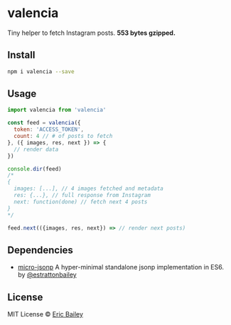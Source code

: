 # valencia
Tiny helper to fetch Instagram posts. **553 bytes gzipped.**

## Install
```bash
npm i valencia --save
```

## Usage
```javascript
import valencia from 'valencia'

const feed = valencia({
  token: 'ACCESS_TOKEN',
  count: 4 // # of posts to fetch
}, ({ images, res, next }) => {
  // render data
})

console.dir(feed)
/*
{
  images: [...], // 4 images fetched and metadata
  res: {...}, // full response from Instagram
  next: function(done) // fetch next 4 posts
}
*/

feed.next(({images, res, next}) => // render next posts)
```

## Dependencies 
- [micro-jsonp](https://github.com/estrattonbailey/micro-jsonp/) A hyper-minimal standalone jsonp implementation in ES6. by [@estrattonbailey](https://github.com/estrattonbailey)

## License
MIT License © [Eric Bailey](https://estrattonbailey.com)
